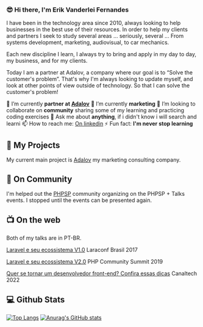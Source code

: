 ### 😎 Hi there, I'm Erik Vanderlei Fernandes

I have been in the technology area since 2010, always looking to help businesses in the best use of their resources. In order to help my clients and partners I seek to study several areas ... seriously, several ... From systems development, marketing, audiovisual, to car mechanics.

Each new discipline I learn, I always try to bring and apply in my day to day, my business, and for my clients.

Today I am a partner at Adalov, a company where our goal is to “Solve the customer's problem”. That's why I'm always looking to update myself, and look at other points of view outside of technology. So that I can solve the customer's problem!

🔭 I’m currently **partner at [Adalov](https://adalov.com)**
🌱 I’m currently **marketing**
👯 I’m looking to collaborate on **community** sharing some of my learning and practicing coding exercises
💬 Ask me about **anything**, if i didn't know i will search and learni
📫 How to reach me: [On linkedin](https://www.linkedin.com/in/erik-vanderlei-fernandes-a88790b3/)
⚡ Fun fact: **I'm never stop learning**

## 🏢 My Projects

My current main project is [Adalov](https://adalov.com) my marketing consulting company.

## 💂 On Community

I'm helped out the [PHPSP](https://phpsp.org.br/) community organizing on the PHPSP + Talks events. I stopped until the events can be presented again.

## 📺 On the web

Both of my talks are in PT-BR.

[Laravel e seu ecossistema V1.0](https://www.youtube.com/watch?v=5bvwsA1lVmo) Laraconf Brasil 2017

[Laravel e seu ecossistema V2.0](https://www.youtube.com/watch?v=ZV5IcfT15GI) PHP Community Summit 2019

[Quer se tornar um desenvolvedor front-end? Confira essas dicas](https://canaltech.com.br/mercado/quer-se-tornar-um-desenvolvedor-front-end-confira-essas-dicas-208986/) Canaltech 2022

## 💻 Github Stats

[![Top Langs](https://github-readme-stats.vercel.app/api/top-langs/?username=erikprogramador)](https://github.com/erikprogramador/github-readme-stats)
[![Anurag's GitHub stats](https://github-readme-stats.vercel.app/api?username=erikprogramador)](https://github.com/erikprogramador/github-readme-stats)
